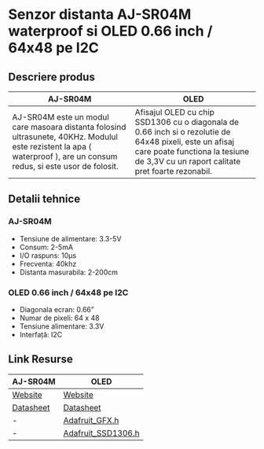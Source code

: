 # Senzor distanta AJ-SR04M waterproof si OLED 0.66 inch / 64x48 pe I2C

## Descriere produs
AJ-SR04M | OLED
--- | ---
AJ-SR04M este un modul care masoara distanta folosind ultrasunete, 40KHz. Modulul este rezistent la apa ( waterproof ), are un consum redus, si este usor de folosit. | Afisajul OLED  cu chip SSD1306 cu o diagonala de 0.66 inch si o rezolutie de 64x48 pixeli, este un afisaj care poate functiona la tesiune de 3,3V cu un raport calitate pret foarte rezonabil.

## Detalii tehnice

### AJ-SR04M 
- Tensiune de alimentare: 3.3-5V 
- Consum: 2-5mA
- I/O raspuns: 10µs
- Frecventa: 40khz
- Distanta masurabila: 2-200cm

### OLED 0.66 inch / 64x48 pe I2C
- Diagonala ecran: 0.66”
- Numar de pixeli: 64 x 48
- Tensiune alimentare: 3.3V
- Interfață: I2C

## Link Resurse
AJ-SR04M | OLED
--- | ---
[Website](https://www.xab3.ro/produse/senzor-distanta-aj-sr04m) | [Website](https://www.xab3.ro/produse/display-oled-066-inch-64x48-pixeli)
[Datasheet](Datasheet%20AJ-SR04M.pdf) | [Datasheet](Datasheet%20SSD1306.pdf)
 \- | [Adafruit_GFX.h](https://github.com/adafruit/Adafruit-GFX-Library)
 \- | [Adafruit_SSD1306.h](https://github.com/adafruit/Adafruit_SSD1306)